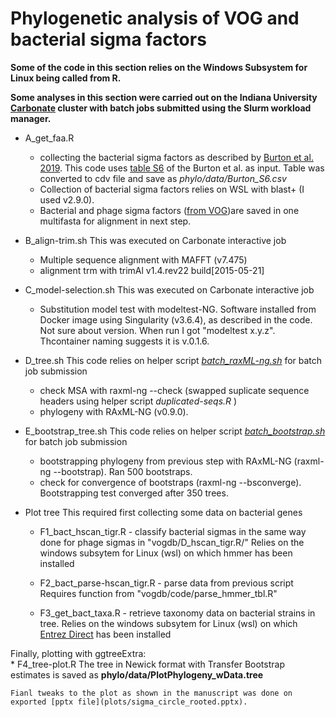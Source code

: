 # Phylogenetic analysis of VOG and bacterial sigma factors

**Some of the code in this section relies on the Windows Subsystem for Linux being called from R.**

**Some analyses in this section were carried out on the Indiana University [Carbonate](https://kb.iu.edu/d/aolp) cluster with batch jobs submitted using the Slurm workload manager.**


* A_get_faa.R
    * collecting the bacterial sigma factors as described by [Burton et al. 2019](https://doi.org/10.1128/mbio.01899-19). This code uses [table S6](https://journals.asm.org/doi/suppl/10.1128/mBio.01899-19/suppl_file/mbio.01899-19-st006.xlsx) of the Burton et al. as input. Table was converted to cdv file and save as *phylo/data/Burton_S6.csv*
    * Collection of bacterial sigma factors relies on WSL with blast+ (I used v2.9.0). 
    * Bacterial and phage sigma factors ([from VOG](vogdb/data/vog_sigma_clean_Whost.RData))are saved in one multifasta for alignment in next step.

* B_align-trim.sh
  This was executed on Carbonate interactive job
    * Multiple sequence alignment with MAFFT (v7.475) 
    * alignment trm with trimAl v1.4.rev22 build[2015-05-21]
    
* C_model-selection.sh
  This was executed on Carbonate interactive job
    * Substitution model test with modeltest-NG. Software installed from Docker image using Singularity (v3.6.4), as described in the code. Not sure about version. When run I got "modeltest x.y.z". Thcontainer naming suggests it is v.0.1.6.
    
* D_tree.sh
  This code relies on helper script [*batch_raxML-ng.sh*](../phylo/code/batch_raxML-ng.sh) for batch job submission
    * check MSA with raxml-ng --check
    (swapped suplicate sequence headers using helper script *duplicated-seqs.R* )
    * phylogeny with  RAxML-NG (v0.9.0).
    
* E_bootstrap_tree.sh
  This code relies on helper script [*batch_bootstrap.sh*](phylo/code/batch_bootstrap.sh) for batch job submission
    * bootstrapping phylogeny from previous step with  RAxML-NG (raxml-ng --bootstrap). Ran 500 bootstraps.
    * check for convergence of bootstraps (raxml-ng --bsconverge). Bootstrapping test converged after 350 trees.
    
* Plot tree
This required first collecting some data on bacterial genes  

    * F1_bact_hscan_tigr.R - classify bacterial sigmas in the same way done for phage sigmas in "vogdb/D_hscan_tigr.R/"
    Relies on the windows subsytem for Linux (wsl) on which hmmer has been installed  
  
    * F2_bact_parse-hscan_tigr.R - parse data from previous script  
    Requires function from "vogdb/code/parse_hmmer_tbl.R"  
  
    * F3_get_bact_taxa.R - retrieve taxonomy data on bacterial strains in tree.
    Relies on the windows subsytem for Linux (wsl) on which [Entrez Direct](https://ftp.ncbi.nlm.nih.gov/entrez/entrezdirect/) has been installed  
  
Finally, plotting with ggtreeExtra:  
    * F4_tree-plot.R
    The tree in Newick format with Transfer Bootstrap estimates is saved as **phylo/data/PlotPhylogeny_wData.tree**
  
    Fianl tweaks to the plot as shown in the manuscript was done on exported [pptx file](plots/sigma_circle_rooted.pptx).

